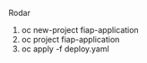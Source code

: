 Rodar

1. oc new-project fiap-application
2. oc project fiap-application
3. oc apply -f deploy.yaml
